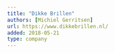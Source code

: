 ```yaml
---
title: "Dikke Brillen"
authors: [Michiel Gerritsen]
url: https://www.dikkebrillen.nl/
added: 2018-05-21
type: company
---
```

